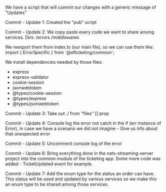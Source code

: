 We have a script that will commit our changes with a generic message of "Updates"

Commit - Update 1:
Created the "pub" script

Commit - Update 2:
We copy paste every code we want to share among services.
Dirs:
/errors
/middlewares

We reexport them from index.ts (our main file), so we can use them like:
import { ErrorSpecific } from '@sfticketing/common';

We install dependencies needed by those files:

- express
- express-validator
- cookie-session
- jsonwebtoken
- @types/cookie-session
- @types/express
- @types/jsonwebtoken

Commit - Update 3:
Take out ./ from "files" [] prop

Commit - Update 4:
Console log the error not catch in the if (err instance of Error), in case we have a scenario we did not imagine - Give us info about that unexpected error

Commit - Update 5:
Uncomment console log of the error

Commit - Update 6:
Bring everything done in the nats-streaming-server project into the common module of the ticketing app. Some more code was added - TicketUpdated event for example.

Commit - Update 7:
Add the enum type for the status an order can have. This status will be used and updated by various services so we make this an enum type to be shared among those services.
